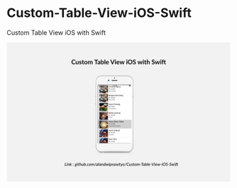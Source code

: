 # Custom-Table-View-iOS-Swift
Custom Table View iOS with Swift

![alt tag](https://raw.githubusercontent.com/alandwiprasetyo/Custom-Table-View-iOS-Swift/master/Screenshot%20custom%20table.png)
